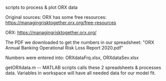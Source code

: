 scripts to process & plot ORX data 

Original sources: ORX has some free resources: 
https://managingrisktogether.orx.org/free-resources 

ORX: 
https://managingrisktogether.orx.org/

The PDF we downloaded to get the numbers in our spreadsheet: "ORX Annual Banking Operational Risk Loss Report 2020.pdf"

Numbers were entered into: ORXdataFrq.xlsx, ORXdataSev.xlsx 

getORXdata.m -- MATLAB scripts calls these 2 spreadsheets & processes data.  Variables in workspace will have all needed data for our model fit.
